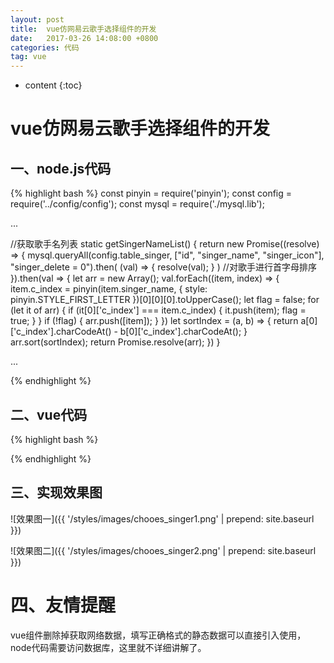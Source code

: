 ```yaml
---
layout: post
title:  vue仿网易云歌手选择组件的开发
date:   2017-03-26 14:08:00 +0800
categories: 代码
tag: vue
---
```


* content
{:toc}

vue仿网易云歌手选择组件的开发
====================================

一、node.js代码
------------------------------------
{% highlight bash %}
const pinyin = require('pinyin');
const config = require('../config/config');
const mysql = require('./mysql.lib');

...

//获取歌手名列表
    static getSingerNameList() {
        return new Promise((resolve) => {
            mysql.queryAll(config.table_singer, ["id", "singer_name", "singer_icon"], "singer_delete = 0").then(
                    (val) => { resolve(val); }
                )
                //对歌手进行首字母排序
        }).then(val => {
            let arr = new Array();
            val.forEach((item, index) => {
                item.c_index = pinyin(item.singer_name, {
                    style: pinyin.STYLE_FIRST_LETTER
                })[0][0][0].toUpperCase();
                let flag = false;
                for (let it of arr) {
                    if (it[0]['c_index'] === item.c_index) {
                        it.push(item);
                        flag = true;
                    }
                }
                if (!flag) {
                    arr.push([item]);
                }
            })
            let sortIndex = (a, b) => {
                return a[0]['c_index'].charCodeAt() - b[0]['c_index'].charCodeAt();
            }
            arr.sort(sortIndex);
            return Promise.resolve(arr);
        })
    }

...

{% endhighlight %} 

二、vue代码
------------------------------------

{% highlight bash %}
<template>
    <div class="wrapper" @click.stop>
        <div class="filter-initial">
            <span class="filter-name">筛选:</span>
            <ul class="filter-initial-ul">
                <template v-for="item in list">
                    <li @click="changeIndex" :class="{'active': index === item[0]['c_index']}" class="filter-initial-li"><span class="filter-initial-item">{{item[0]['c_index']}}</span></li>
                </template>
                <li class="filter-initial-li" @click="resetIndex"><span class="filter-initial-item">重置</span></li>
            </ul>
        </div>
        <div class="singer-list">
            <ul class="singer-ul">
                <template v-for="item in cur_list">
                    <li class="singer-li" @click="chooseSinger(item.id, item.singer_name)">
                        <div class="singer-it-top">
                            <img :src="addHost(item.singer_icon)">
                        </div>
                        <div class="singer-it-bottom">{{item.singer_name}}</div>
                    </li>
                </template>
            </ul>
        </div>
    </div>
</template>
<script>
export default {
    data() {
        return {
            singer_url: APIURL + '/singer/name/list',
            index: '',
            list: [],/*[ [ {
                      id: 13,
                      singer_name: '娴嬭瘯姝屾墜',
                      singer_icon: 'public/image/singer/3d8458c0-1a7c-11e7-b843-d9f319f0f8ff.png',
                      c_index: 'C' } ],
                  [ {
                      id: 10,
                      singer_name: 'dsggdfg',
                      singer_icon: 'public/image/singer/67bff870-19c7-11e7-bfa2-696100d9d355.png',
                      c_index: 'D' } ],
                  [ {
                      id: 12,
                      singer_name: 'jyjyjyj',
                      singer_icon: 'public/image/singer/12fd0b90-19e8-11e7-b1c4-93e22485204f.png',
                      c_index: 'J' } ],
                  [ {
                      id: 11,
                      singer_name: 'mvbmvbm',
                      singer_icon: 'public/image/singer/383c3240-19df-11e7-8abf-6123c0c796b8.jpg',
                      c_index: 'M' } ],
                  [ {
                      id: 7,
                      singer_name: 'testanchorname',
                      singer_icon: '',
                      c_index: 'T' },
                    {
                      id: 8,
                      singer_name: 'testanchor2',
                      singer_icon: '',
                      c_index: 'T' },
                    {
                      id: 9,
                      singer_name: 'testanchor',
                      singer_icon: '',
                      c_index: 'T' } ] ],*/
            cur_list: [],
        }
    },
    created() {
        this.getSingerlist();
    },
    methods: {
        getSingerlist() {
            this.axios.get(this.singer_url).then(res => {
                if(res.data.status === 0){
                    this.list = res.data.data;
                    this.index = res.data.data[0][0]['c_index'];
                    this.cur_list = res.data.data[0];

                }else{
                    this.$message({
                        type: 'error',
                        message: res.data.message
                    });
                }
            })
        },
        changeIndex(e) {
            let cur = e.srcElement || e.target;
            if(this.index === cur.innerText) return;
            this.index = cur.innerText;
            this.list.forEach((val) => {
                if(val[0]['c_index'] === cur.innerText){
                    this.cur_list = val;
                    return false;
                }
            })
        },
        chooseSinger(id, name) {
            this.$emit('singer', id, name);
        },
        resetIndex() {
            this.$emit('singer', null);
        }
    }
}
</script>
<style lang="stylus" rel="stylesheet/stylus" type="text/css">
base-color = #8F9096
.wrapper
    position: absolute
    width: 95%
    background: rgb(250, 250, 250)
    border-radius: 4px
    border: 1px solid rgb(230, 230, 230)
    z-index: 20

.filter-initial
    margin-left: 15px
    .filter-name
        color: base-color
        font-weight: 700
    .filter-initial-ul
        display: inline-block
        .filter-initial-li
            display: inline-block
            padding: 6px
            .filter-initial-item
                position: relative
                padding: 2px 6px
                color: base-color
                cursor: pointer
                &:hover
                    color: #000
                &:after
                    position: relative
                    right: -12px
                    top: 1px
                    display: inline-block
                    content: ' '
                    height: 14px
                    width: 1px
                    border-right: 1px solid #8f9096
            &:last-child
                .filter-initial-item
                    border-right: 0px
                    &:after
                        display: none
            &.active
                .filter-initial-item
                    background:base-color
                    color: #fff
                    border-radius: 4px
.singer-list
    .singer-ul
        .singer-li
            display:inline-block
            margin: 5px 0 5px 15px
            cursor: pointer
            .singer-it-top
                width: 100px
                height: @width
                border-radius: 4px
                overflow: hidden
            .singer-it-bottom
                margin-top: 10px
                text-align: center
                font-size: 12px
</style>
{% endhighlight %}

三、实现效果图
------------------------------------

![效果图一]({{ '/styles/images/chooes_singer1.png' | prepend: site.baseurl  }})

![效果图二]({{ '/styles/images/chooes_singer2.png' | prepend: site.baseurl  }})

四、友情提醒
====================================
vue组件删除掉获取网络数据，填写正确格式的静态数据可以直接引入使用，node代码需要访问数据库，这里就不详细讲解了。